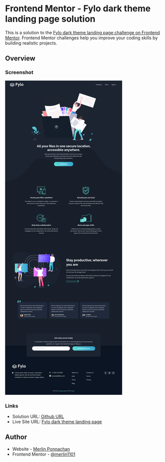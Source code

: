 # Frontend Mentor - Fylo dark theme landing page solution

This is a solution to the [Fylo dark theme landing page challenge on Frontend Mentor](https://www.frontendmentor.io/challenges/fylo-dark-theme-landing-page-5ca5f2d21e82137ec91a50fd). Frontend Mentor challenges help you improve your coding skills by building realistic projects. 

## Overview

### Screenshot

![](./Result_screenshot.png)

### Links

- Solution URL: [Github URL](https://github.com/merlin1101/fylo-dark-theme-landing-page)
- Live Site URL: [Fylo dark theme landing page](https://merlin1101.github.io/fylo-dark-theme-landing-page/)

## Author

- Website - [Merlin Ponnachan](https://github.com/merlin1101/fylo-dark-theme-landing-page)
- Frontend Mentor - [@merlin1101](https://www.frontendmentor.io/profile/merlin1101)
